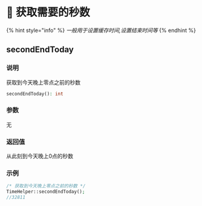 # 🐶 获取需要的秒数



{% hint style="info" %}
_一般用于设置缓存时间,设置结束时间等_
{% endhint %}

## secondEndToday

### 说明

获取到今天晚上零点之前的秒数

```php
secondEndToday(): int
```

### 参数

无

### 返回值

从此刻到今天晚上0点的秒数

### 示例

```php
/* 获取到今天晚上零点之前的秒数 */
TimeHelper::secondEndToday(); 
//32811
```
